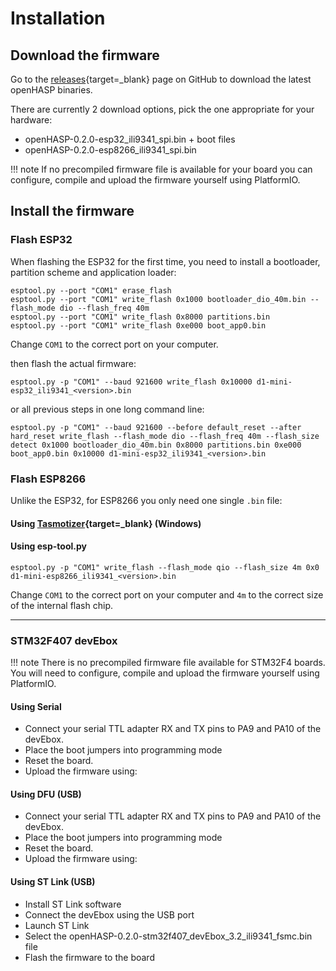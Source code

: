 <h1>Installation</h1>

## Download the firmware

Go to the [releases](https://github.com/HASwitchPlate/openHASP/releases){target=_blank} page on GitHub to download the latest openHASP binaries.

There are currently 2 download options, pick the one appropriate for your hardware:

- openHASP-0.2.0-esp32_ili9341_spi.bin + boot files
- openHASP-0.2.0-esp8266_ili9341_spi.bin

!!! note
    If no precompiled firmware file is available for your board you can configure, compile and upload the firmware yourself using PlatformIO.

## Install the firmware

### Flash ESP32

When flashing the ESP32 for the first time, you need to install a bootloader, partition scheme and application loader:

```shell
esptool.py --port "COM1" erase_flash
esptool.py --port "COM1" write_flash 0x1000 bootloader_dio_40m.bin --flash_mode dio --flash_freq 40m
esptool.py --port "COM1" write_flash 0x8000 partitions.bin
esptool.py --port "COM1" write_flash 0xe000 boot_app0.bin
```

Change `COM1` to the correct port on your computer.

then flash the actual firmware:

```shell
esptool.py -p "COM1" --baud 921600 write_flash 0x10000 d1-mini-esp32_ili9341_<version>.bin
```

or all previous steps in one long command line:

```shell
esptool.py -p "COM1" --baud 921600 --before default_reset --after hard_reset write_flash --flash_mode dio --flash_freq 40m --flash_size detect 0x1000 bootloader_dio_40m.bin 0x8000 partitions.bin 0xe000 boot_app0.bin 0x10000 d1-mini-esp32_ili9341_<version>.bin
```

### Flash ESP8266

Unlike the ESP32, for ESP8266 you only need one single `.bin` file:

#### Using [Tasmotizer](https://github.com/tasmota/tasmotizer){target=_blank} (Windows)

#### Using esp-tool.py

```shell
esptool.py -p "COM1" write_flash --flash_mode qio --flash_size 4m 0x0 d1-mini-esp8266_ili9341_<version>.bin
```

Change `COM1` to the correct port on your computer and `4m` to the correct size of the internal flash chip.

----------------------------------------------------------------------------------

### STM32F407 devEbox

!!! note
    There is no precompiled firmware file available for STM32F4 boards. You will need to configure, compile and upload the firmware yourself using PlatformIO.

#### Using Serial

- Connect your serial TTL adapter RX and TX pins to PA9 and PA10 of the devEbox.
- Place the boot jumpers into programming mode
- Reset the board.
- Upload the firmware using:

#### Using DFU (USB)

- Connect your serial TTL adapter RX and TX pins to PA9 and PA10 of the devEbox.
- Place the boot jumpers into programming mode
- Reset the board.
- Upload the firmware using:

#### Using ST Link (USB)

- Install ST Link software
- Connect the devEbox using the USB port
- Launch ST Link
- Select the openHASP-0.2.0-stm32f407_devEbox_3.2_ili9341_fsmc.bin file
- Flash the firmware to the board
